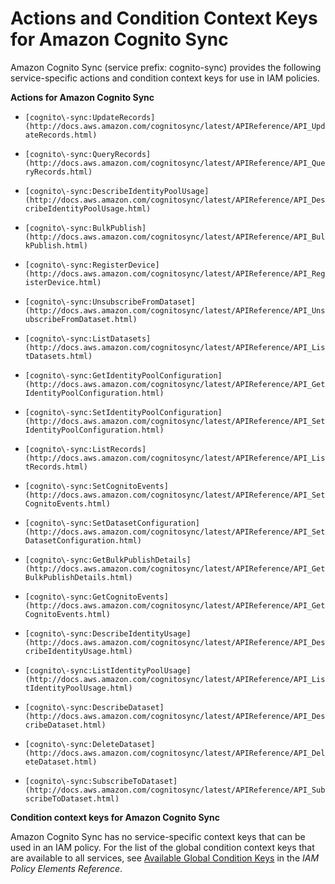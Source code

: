 # Actions and Condition Context Keys for Amazon Cognito Sync<a name="list_cognito-sync"></a>

Amazon Cognito Sync \(service prefix: cognito\-sync\) provides the following service\-specific actions and condition context keys for use in IAM policies\.

**Actions for Amazon Cognito Sync**

+ `[cognito\-sync:UpdateRecords](http://docs.aws.amazon.com/cognitosync/latest/APIReference/API_UpdateRecords.html)`

+ `[cognito\-sync:QueryRecords](http://docs.aws.amazon.com/cognitosync/latest/APIReference/API_QueryRecords.html)`

+ `[cognito\-sync:DescribeIdentityPoolUsage](http://docs.aws.amazon.com/cognitosync/latest/APIReference/API_DescribeIdentityPoolUsage.html)`

+ `[cognito\-sync:BulkPublish](http://docs.aws.amazon.com/cognitosync/latest/APIReference/API_BulkPublish.html)`

+ `[cognito\-sync:RegisterDevice](http://docs.aws.amazon.com/cognitosync/latest/APIReference/API_RegisterDevice.html)`

+ `[cognito\-sync:UnsubscribeFromDataset](http://docs.aws.amazon.com/cognitosync/latest/APIReference/API_UnsubscribeFromDataset.html)`

+ `[cognito\-sync:ListDatasets](http://docs.aws.amazon.com/cognitosync/latest/APIReference/API_ListDatasets.html)`

+ `[cognito\-sync:GetIdentityPoolConfiguration](http://docs.aws.amazon.com/cognitosync/latest/APIReference/API_GetIdentityPoolConfiguration.html)`

+ `[cognito\-sync:SetIdentityPoolConfiguration](http://docs.aws.amazon.com/cognitosync/latest/APIReference/API_SetIdentityPoolConfiguration.html)`

+ `[cognito\-sync:ListRecords](http://docs.aws.amazon.com/cognitosync/latest/APIReference/API_ListRecords.html)`

+ `[cognito\-sync:SetCognitoEvents](http://docs.aws.amazon.com/cognitosync/latest/APIReference/API_SetCognitoEvents.html)`

+ `[cognito\-sync:SetDatasetConfiguration](http://docs.aws.amazon.com/cognitosync/latest/APIReference/API_SetDatasetConfiguration.html)`

+ `[cognito\-sync:GetBulkPublishDetails](http://docs.aws.amazon.com/cognitosync/latest/APIReference/API_GetBulkPublishDetails.html)`

+ `[cognito\-sync:GetCognitoEvents](http://docs.aws.amazon.com/cognitosync/latest/APIReference/API_GetCognitoEvents.html)`

+ `[cognito\-sync:DescribeIdentityUsage](http://docs.aws.amazon.com/cognitosync/latest/APIReference/API_DescribeIdentityUsage.html)`

+ `[cognito\-sync:ListIdentityPoolUsage](http://docs.aws.amazon.com/cognitosync/latest/APIReference/API_ListIdentityPoolUsage.html)`

+ `[cognito\-sync:DescribeDataset](http://docs.aws.amazon.com/cognitosync/latest/APIReference/API_DescribeDataset.html)`

+ `[cognito\-sync:DeleteDataset](http://docs.aws.amazon.com/cognitosync/latest/APIReference/API_DeleteDataset.html)`

+ `[cognito\-sync:SubscribeToDataset](http://docs.aws.amazon.com/cognitosync/latest/APIReference/API_SubscribeToDataset.html)`

**Condition context keys for Amazon Cognito Sync**

Amazon Cognito Sync has no service\-specific context keys that can be used in an IAM policy\. For the list of the global condition context keys that are available to all services, see [Available Global Condition Keys](reference_policies_condition-keys.md#AvailableKeys) in the *IAM Policy Elements Reference*\.